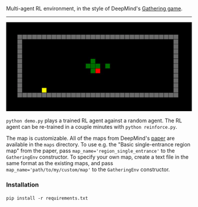 Multi-agent RL environment, in the style of DeepMind's [Gathering game](https://deepmind.com/blog/understanding-agent-cooperation/).

---

![Screen capture of the game](gathering.gif)



`python demo.py` plays a trained RL agent against a random agent. The RL agent can be re-trained in a couple minutes with `python reinforce.py`.

The map is customizable. All of the maps from DeepMind's [paper](https://arxiv.org/pdf/1707.06600.pdf) are available in the `maps` directory. To use e.g. the "Basic single-entrance region map" from the paper, pass `map_name='region_single_entrance'` to the `GatheringEnv` constructor. To specify your own map, create a text file in the same format as the existing maps, and pass `map_name='path/to/my/custom/map'` to the `GatheringEnv` constructor.

### Installation

`pip install -r requirements.txt`
